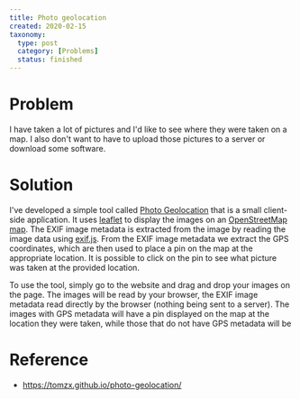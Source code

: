 ```yaml
---
title: Photo geolocation
created: 2020-02-15
taxonomy:
  type: post
  category: [Problems]
  status: finished
---
```


# Problem
I have taken a lot of pictures and I'd like to see where they were taken on a map. I also don't want to have to upload those pictures to a server or download some software.

# Solution
I've developed a simple tool called [Photo Geolocation](https://tomzx.github.io/photo-geolocation/) that is a small client-side application. It uses [leaflet](https://leafletjs.com/) to display the images on an [OpenStreetMap map](https://www.openstreetmap.org/). The EXIF image metadata is extracted from the image by reading the image data using [exif.js](https://github.com/exif-js/exif-js). From the EXIF image metadata we extract the GPS coordinates, which are then used to place a pin on the map at the appropriate location. It is possible to click on the pin to see what picture was taken at the provided location.

To use the tool, simply go to the website and drag and drop your images on the page. The images will be read by your browser, the EXIF image metadata read directly by the browser (nothing being sent to a server). The images with GPS metadata will have a pin displayed on the map at the location they were taken, while those that do not have GPS metadata will be

# Reference
* https://tomzx.github.io/photo-geolocation/
